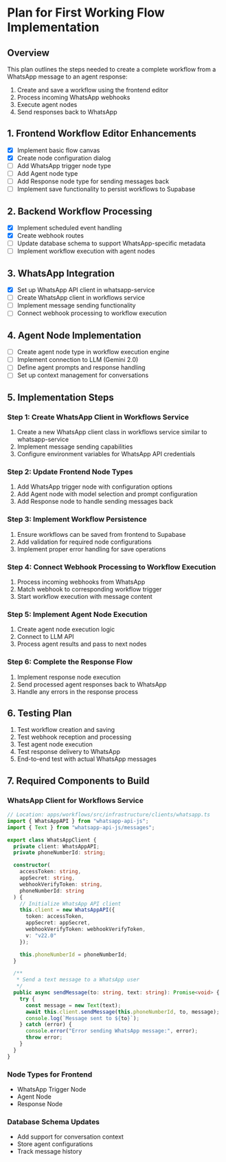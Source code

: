 # Plan for First Working Flow Implementation

## Overview
This plan outlines the steps needed to create a complete workflow from a WhatsApp message to an agent response:
1. Create and save a workflow using the frontend editor
2. Process incoming WhatsApp webhooks 
3. Execute agent nodes
4. Send responses back to WhatsApp

## 1. Frontend Workflow Editor Enhancements
- [x] Implement basic flow canvas
- [x] Create node configuration dialog
- [ ] Add WhatsApp trigger node type
- [ ] Add Agent node type
- [ ] Add Response node type for sending messages back
- [ ] Implement save functionality to persist workflows to Supabase

## 2. Backend Workflow Processing
- [x] Implement scheduled event handling
- [x] Create webhook routes
- [ ] Update database schema to support WhatsApp-specific metadata
- [ ] Implement workflow execution with agent nodes

## 3. WhatsApp Integration
- [x] Set up WhatsApp API client in whatsapp-service
- [ ] Create WhatsApp client in workflows service
- [ ] Implement message sending functionality
- [ ] Connect webhook processing to workflow execution

## 4. Agent Node Implementation
- [ ] Create agent node type in workflow execution engine
- [ ] Implement connection to LLM (Gemini 2.0)
- [ ] Define agent prompts and response handling
- [ ] Set up context management for conversations

## 5. Implementation Steps

### Step 1: Create WhatsApp Client in Workflows Service
1. Create a new WhatsApp client class in workflows service similar to whatsapp-service
2. Implement message sending capabilities
3. Configure environment variables for WhatsApp API credentials

### Step 2: Update Frontend Node Types
1. Add WhatsApp trigger node with configuration options
2. Add Agent node with model selection and prompt configuration
3. Add Response node to handle sending messages back

### Step 3: Implement Workflow Persistence
1. Ensure workflows can be saved from frontend to Supabase
2. Add validation for required node configurations
3. Implement proper error handling for save operations

### Step 4: Connect Webhook Processing to Workflow Execution
1. Process incoming webhooks from WhatsApp
2. Match webhook to corresponding workflow trigger
3. Start workflow execution with message content

### Step 5: Implement Agent Node Execution
1. Create agent node execution logic
2. Connect to LLM API
3. Process agent results and pass to next nodes

### Step 6: Complete the Response Flow
1. Implement response node execution
2. Send processed agent responses back to WhatsApp
3. Handle any errors in the response process

## 6. Testing Plan
1. Test workflow creation and saving
2. Test webhook reception and processing
3. Test agent node execution
4. Test response delivery to WhatsApp
5. End-to-end test with actual WhatsApp messages

## 7. Required Components to Build

### WhatsApp Client for Workflows Service
```typescript
// Location: apps/workflows/src/infrastructure/clients/whatsapp.ts
import { WhatsAppAPI } from "whatsapp-api-js";
import { Text } from "whatsapp-api-js/messages";

export class WhatsAppClient {
  private client: WhatsAppAPI;
  private phoneNumberId: string;

  constructor(
    accessToken: string,
    appSecret: string,
    webhookVerifyToken: string,
    phoneNumberId: string
  ) {
    // Initialize WhatsApp API client
    this.client = new WhatsAppAPI({
      token: accessToken,
      appSecret: appSecret,
      webhookVerifyToken: webhookVerifyToken,
      v: "v22.0"
    });

    this.phoneNumberId = phoneNumberId;
  }

  /**
   * Send a text message to a WhatsApp user
   */
  public async sendMessage(to: string, text: string): Promise<void> {
    try {
      const message = new Text(text);
      await this.client.sendMessage(this.phoneNumberId, to, message);
      console.log(`Message sent to ${to}`);
    } catch (error) {
      console.error("Error sending WhatsApp message:", error);
      throw error;
    }
  }
}
```

### Node Types for Frontend
- WhatsApp Trigger Node
- Agent Node
- Response Node

### Database Schema Updates
- Add support for conversation context
- Store agent configurations
- Track message history
